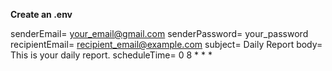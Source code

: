 **Create an .env**

senderEmail= your_email@gmail.com
senderPassword= your_password
recipientEmail= recipient_email@example.com
subject= Daily Report
body= This is your daily report.
scheduleTime= 0 8 * * *